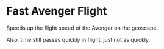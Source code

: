# Fast Avenger Flight

Speeds up the flight speed of the Avenger on the geoscape.

Also, time still passes quickly in flight, just not as quickly.
